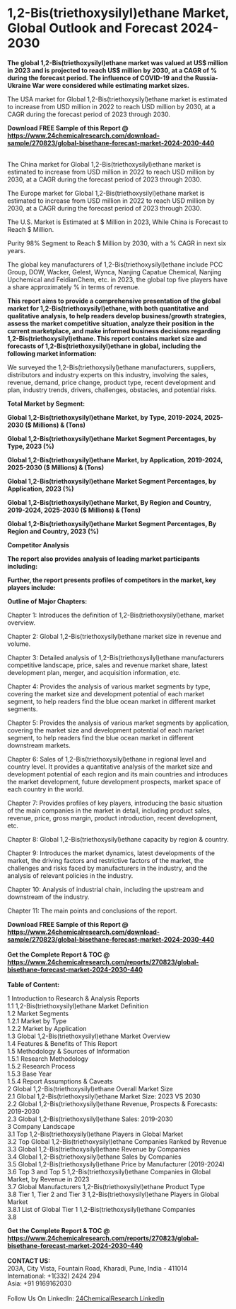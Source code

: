 <h1>1,2-Bis(triethoxysilyl)ethane Market, Global Outlook and Forecast 2024-2030</h1><p><strong>The global 1,2-Bis(triethoxysilyl)ethane market was valued at US$ million in 2023 and is projected to reach US$ million by 2030, at a CAGR of % during the forecast period. The influence of COVID-19 and the Russia-Ukraine War were considered while estimating market sizes.</strong></p><p>
</p><p>The USA market for Global 1,2-Bis(triethoxysilyl)ethane market is estimated to increase from USD million in 2022 to reach USD million by 2030, at a CAGR during the forecast period of 2023 through 2030.</p><div><b>Download FREE Sample of this Report @ 
            <a href="https://www.24chemicalresearch.com/download-sample/270823/global-bisethane-forecast-market-2024-2030-440">
            https://www.24chemicalresearch.com/download-sample/270823/global-bisethane-forecast-market-2024-2030-440</a></b></div><br><p>
</p><p>The China market for Global 1,2-Bis(triethoxysilyl)ethane market is estimated to increase from USD million in 2022 to reach USD million by 2030, at a CAGR during the forecast period of 2023 through 2030.</p><p>
</p><p>The Europe market for Global 1,2-Bis(triethoxysilyl)ethane market is estimated to increase from USD million in 2022 to reach USD million by 2030, at a CAGR during the forecast period of 2023 through 2030.</p><p>
</p><p>The U.S. Market is Estimated at $ Million in 2023, While China is Forecast to Reach $ Million.</p><p>
Purity 98% Segment to Reach $ Million by 2030, with a % CAGR in next six years.</p><p>
The global key manufacturers of 1,2-Bis(triethoxysilyl)ethane include PCC Group, DOW, Wacker, Gelest, Wynca, Nanjing Capatue Chemical, Nanjing Upchemical and FeidianChem, etc. in 2023, the global top five players have a share approximately % in terms of revenue.</p><p>
<strong>This report aims to provide a comprehensive presentation of the global market for 1,2-Bis(triethoxysilyl)ethane, with both quantitative and qualitative analysis, to help readers develop business/growth strategies, assess the market competitive situation, analyze their position in the current marketplace, and make informed business decisions regarding 1,2-Bis(triethoxysilyl)ethane. This report contains market size and forecasts of 1,2-Bis(triethoxysilyl)ethane in global, including the following market information:</strong></p><p>
</p><p>
</p><p>We surveyed the 1,2-Bis(triethoxysilyl)ethane manufacturers, suppliers, distributors and industry experts on this industry, involving the sales, revenue, demand, price change, product type, recent development and plan, industry trends, drivers, challenges, obstacles, and potential risks.</p><p>
<strong>Total Market by Segment:</strong></p><p>
<strong>Global 1,2-Bis(triethoxysilyl)ethane Market, by Type, 2019-2024, 2025-2030 ($ Millions) &amp; (Tons)</strong></p><p>
<strong>Global 1,2-Bis(triethoxysilyl)ethane Market Segment Percentages, by Type, 2023 (%)</strong></p><p>
</p><p>
<strong>Global 1,2-Bis(triethoxysilyl)ethane Market, by Application, 2019-2024, 2025-2030 ($ Millions) &amp; (Tons)</strong></p><p>
<strong>Global 1,2-Bis(triethoxysilyl)ethane Market Segment Percentages, by Application, 2023 (%)</strong></p><p>
</p><p>
<strong>Global 1,2-Bis(triethoxysilyl)ethane Market, By Region and Country, 2019-2024, 2025-2030 ($ Millions) &amp; (Tons)</strong></p><p>
<strong>Global 1,2-Bis(triethoxysilyl)ethane Market Segment Percentages, By Region and Country, 2023 (%)</strong></p><p>
</p><p>
	</p><p>
<strong>Competitor Analysis</strong></p><p>
<strong>The report also provides analysis of leading market participants including:</strong></p><p>
</p><p>
<strong>Further, the report presents profiles of competitors in the market, key players include:</strong></p><p>
</p><p>
<strong>Outline of Major Chapters:</strong></p><p>
</p><p>Chapter 1: Introduces the definition of 1,2-Bis(triethoxysilyl)ethane, market overview.</p><p>
Chapter 2: Global 1,2-Bis(triethoxysilyl)ethane market size in revenue and volume.</p><p>
Chapter 3: Detailed analysis of 1,2-Bis(triethoxysilyl)ethane manufacturers competitive landscape, price, sales and revenue market share, latest development plan, merger, and acquisition information, etc.</p><p>
Chapter 4: Provides the analysis of various market segments by type, covering the market size and development potential of each market segment, to help readers find the blue ocean market in different market segments.</p><p>
Chapter 5: Provides the analysis of various market segments by application, covering the market size and development potential of each market segment, to help readers find the blue ocean market in different downstream markets.</p><p>
Chapter 6: Sales of 1,2-Bis(triethoxysilyl)ethane in regional level and country level. It provides a quantitative analysis of the market size and development potential of each region and its main countries and introduces the market development, future development prospects, market space of each country in the world.</p><p>
Chapter 7: Provides profiles of key players, introducing the basic situation of the main companies in the market in detail, including product sales, revenue, price, gross margin, product introduction, recent development, etc.</p><p>
Chapter 8: Global 1,2-Bis(triethoxysilyl)ethane capacity by region &amp; country.</p><p>
Chapter 9: Introduces the market dynamics, latest developments of the market, the driving factors and restrictive factors of the market, the challenges and risks faced by manufacturers in the industry, and the analysis of relevant policies in the industry.</p><p>
Chapter 10: Analysis of industrial chain, including the upstream and downstream of the industry.</p><p>
Chapter 11: The main points and conclusions of the report.</p><div><b>Download FREE Sample of this Report @ 
            <a href="https://www.24chemicalresearch.com/download-sample/270823/global-bisethane-forecast-market-2024-2030-440">
            https://www.24chemicalresearch.com/download-sample/270823/global-bisethane-forecast-market-2024-2030-440</a></b></div><br><div><b>Get the Complete Report & TOC @ 
            <a href="https://www.24chemicalresearch.com/reports/270823/global-bisethane-forecast-market-2024-2030-440">
            https://www.24chemicalresearch.com/reports/270823/global-bisethane-forecast-market-2024-2030-440</a></b></div><br>
            <b>Table of Content:</b><p>1 Introduction to Research & Analysis Reports<br />
    1.1 1,2-Bis(triethoxysilyl)ethane Market Definition<br />
    1.2 Market Segments<br />
        1.2.1 Market by Type<br />
        1.2.2 Market by Application<br />
    1.3 Global 1,2-Bis(triethoxysilyl)ethane Market Overview<br />
    1.4 Features & Benefits of This Report<br />
    1.5 Methodology & Sources of Information<br />
        1.5.1 Research Methodology<br />
        1.5.2 Research Process<br />
        1.5.3 Base Year<br />
        1.5.4 Report Assumptions & Caveats<br />
2 Global 1,2-Bis(triethoxysilyl)ethane Overall Market Size<br />
    2.1 Global 1,2-Bis(triethoxysilyl)ethane Market Size: 2023 VS 2030<br />
    2.2 Global 1,2-Bis(triethoxysilyl)ethane Revenue, Prospects & Forecasts: 2019-2030<br />
    2.3 Global 1,2-Bis(triethoxysilyl)ethane Sales: 2019-2030<br />
3 Company Landscape<br />
    3.1 Top 1,2-Bis(triethoxysilyl)ethane Players in Global Market<br />
    3.2 Top Global 1,2-Bis(triethoxysilyl)ethane Companies Ranked by Revenue<br />
    3.3 Global 1,2-Bis(triethoxysilyl)ethane Revenue by Companies<br />
    3.4 Global 1,2-Bis(triethoxysilyl)ethane Sales by Companies<br />
    3.5 Global 1,2-Bis(triethoxysilyl)ethane Price by Manufacturer (2019-2024)<br />
    3.6 Top 3 and Top 5 1,2-Bis(triethoxysilyl)ethane Companies in Global Market, by Revenue in 2023<br />
    3.7 Global Manufacturers 1,2-Bis(triethoxysilyl)ethane Product Type<br />
    3.8 Tier 1, Tier 2 and Tier 3 1,2-Bis(triethoxysilyl)ethane Players in Global Market<br />
        3.8.1 List of Global Tier 1 1,2-Bis(triethoxysilyl)ethane Companies<br />
        3.8</p><div><b>Get the Complete Report & TOC @ 
            <a href="https://www.24chemicalresearch.com/reports/270823/global-bisethane-forecast-market-2024-2030-440">
            https://www.24chemicalresearch.com/reports/270823/global-bisethane-forecast-market-2024-2030-440</a></b></div><br><b>CONTACT US:</b><br>
            203A, City Vista, Fountain Road, Kharadi, Pune, India - 411014<br>
            International: +1(332) 2424 294<br>
            Asia: +91 9169162030 <br><br>
            Follow Us On LinkedIn: <a href="https://www.linkedin.com/company/24chemicalresearch/">24ChemicalResearch LinkedIn</a>
